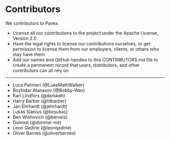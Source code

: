 # Contributors

We contributors to Pavex:

- License all our contributions to the project under the Apache License, Version 2.0
- Have the legal rights to license our contributions ourselves, or get permission to license them from our employers, clients, or others who may have them
- Add our names and GitHub handles to this CONTRIBUTORS.md file to create a permanent record that users, distributors, and other contributors can all rely on

---

- Luca Palmieri (@LukeMathWalker)
- Bozhidar Atanasov (@Bobby-Wan)
- Karl Lindfors (@darkkeh)
- Harry Barber (@hlbarber)
- Jan Ehrhardt (@jehrhardt)
- Lukas Slanius (@bosukas)
- Ben Wishovich (@benwis)
- Donmai (@donmai-me)
- Leon Qadirie (@leonqadirie)
- Oliver Barnes (@oliverbarnes)
